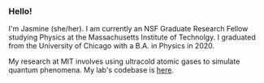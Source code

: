 ### Hello!

<!--
**jkalia/jkalia** is a ✨ _special_ ✨ repository because its `README.md` (this file) appears on your GitHub profile.

Here are some ideas to get you started:

- 🔭 I’m currently working on ...
- 🌱 I’m currently learning ...
- 👯 I’m looking to collaborate on ...
- 🤔 I’m looking for help with ...
- 💬 Ask me about ...
- 📫 How to reach me: ...
- 😄 Pronouns: ...
- ⚡ Fun fact: ...
-->

I'm Jasmine (she/her). 
I am currently an NSF Graduate Research Fellow studying Physics at the Massachusetts Institute of Technolgy. 
I graduated from the University of Chicago with a B.A. in Physics in 2020. 


My research at MIT involves using ultracold atomic gases to simulate quantum phenomena.
My lab's codebase is [here](https://github.com/Fletcher-Labs).
